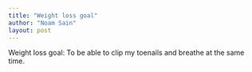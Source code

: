 ```yaml
---
title: "Weight loss goal"
author: "Noam Sain"
layout: post
---
```


Weight loss goal: To be able to clip my toenails and breathe at the same time.
